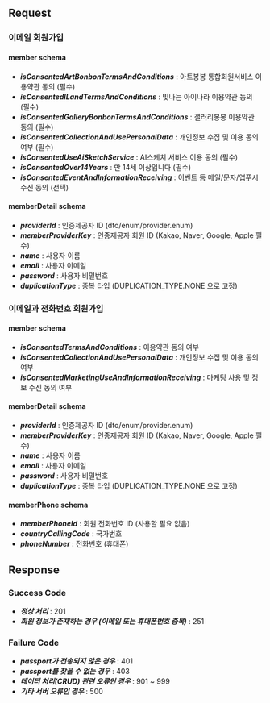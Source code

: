## Request
### 이메일 회원가입
#### member schema
- ***isConsentedArtBonbonTermsAndConditions*** : 아트봉봉 통합회원서비스 이용약관 동의 (필수)
- ***isConsentedILandTermsAndConditions*** : 빛나는 아이나라 이용약관 동의 (필수)
- ***isConsentedGalleryBonbonTermsAndConditions*** : 갤러리봉봉 이용약관 동의 (필수)
- ***isConsentedCollectionAndUsePersonalData*** : 개인정보 수집 및 이용 동의 여부 (필수)
- ***isConsentedUseAiSketchService*** : AI스케치 서비스 이용 동의 (필수)
- ***isConsentedOver14Years*** : 만 14세 이상입니다 (필수)
- ***isConsentedEventAndInformationReceiving*** : 이벤트 등 메일/문자/앱푸시 수신 동의 (선택)
#### memberDetail schema
- ***providerId*** : 인증제공자 ID (dto/enum/provider.enum)
- ***memberProviderKey*** : 인증제공자 회원 ID (Kakao, Naver, Google, Apple 필수)
- ***name*** : 사용자 이름
- ***email*** : 사용자 이메일
- ***password*** : 사용자 비밀번호
- ***duplicationType*** : 중복 타입 (DUPLICATION_TYPE.NONE 으로 고정)
### 이메일과 전화번호 회원가입
#### member schema
- ***isConsentedTermsAndConditions*** : 이용약관 동의 여부
- ***isConsentedCollectionAndUsePersonalData*** : 개인정보 수집 및 이용 동의 여부
- ***isConsentedMarketingUseAndInformationReceiving*** : 마케팅 사용 및 정보 수신 동의 여부
#### memberDetail schema
- ***providerId*** : 인증제공자 ID (dto/enum/provider.enum)
- ***memberProviderKey*** : 인증제공자 회원 ID (Kakao, Naver, Google, Apple 필수)
- ***name*** : 사용자 이름
- ***email*** : 사용자 이메일
- ***password*** : 사용자 비밀번호
- ***duplicationType*** : 중복 타입 (DUPLICATION_TYPE.NONE 으로 고정)
#### memberPhone schema
- ***memberPhoneId*** : 회원 전화번호 ID (사용할 필요 없음)
- ***countryCallingCode*** : 국가번호
- ***phoneNumber*** : 전화번호 (휴대폰)

## Response
### Success Code
- ***정상 처리*** : 201
- ***회원 정보가 존재하는 경우 (이메일 또는 휴대폰번호 중복)*** : 251
### Failure Code
- ***passport가 전송되지 않은 경우*** : 401
- ***passport를 찾을 수 없는 경우*** : 403
- ***데이터 처리(CRUD) 관련 오류인 경우*** : 901 ~ 999
- ***기타 서버 오류인 경우*** : 500